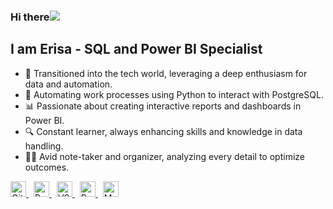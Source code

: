 ### Hi there![](https://user-images.githubusercontent.com/18350557/176309783-0785949b-9127-417c-8b55-ab5a4333674e.gif)  
## I am Erisa - SQL and Power BI Specialist

- 🚀 Transitioned into the tech world, leveraging a deep enthusiasm for data and automation.
- 🐍 Automating work processes using Python to interact with PostgreSQL.
- 📊 Passionate about creating interactive reports and dashboards in Power BI.
- 🔍 Constant learner, always enhancing skills and knowledge in data handling.
- ✍🏻 Avid note-taker and organizer, analyzing every detail to optimize outcomes.


<a href="https://git-scm.com/" target="_blank" rel="noreferrer" style="margin-right: 8px;">
    <img src="https://raw.githubusercontent.com/danielcranney/readme-generator/main/public/icons/skills/git-colored.svg" width="25" height="25" alt="Git" />
</a>
<a href="https://www.python.org/" target="_blank" rel="noreferrer" style="margin-right: 8px;">
    <img src="https://raw.githubusercontent.com/danielcranney/readme-generator/main/public/icons/skills/python-colored.svg" width="25" height="25" alt="Python" />
</a>
<a href="https://code.visualstudio.com/" target="_blank" rel="noreferrer" style="margin-right: 8px;">
    <img src="https://raw.githubusercontent.com/danielcranney/readme-generator/main/public/icons/skills/visualstudiocode.svg" width="25" height="25" alt="VS Code" />
</a>
<a href="https://www.postgresql.org/" target="_blank" rel="noreferrer" style="margin-right: 8px;">
    <img src="https://raw.githubusercontent.com/danielcranney/readme-generator/main/public/icons/skills/postgresql-colored.svg" width="25" height="25" alt="PostgreSQL" />
</a>
<a href="https://www.mysql.com/" target="_blank" rel="noreferrer" style="margin-right: 8px;">
    <img src="https://raw.githubusercontent.com/danielcranney/readme-generator/main/public/icons/skills/mysql-colored.svg" width="25" height="25" alt="MySQL" />
</a>

